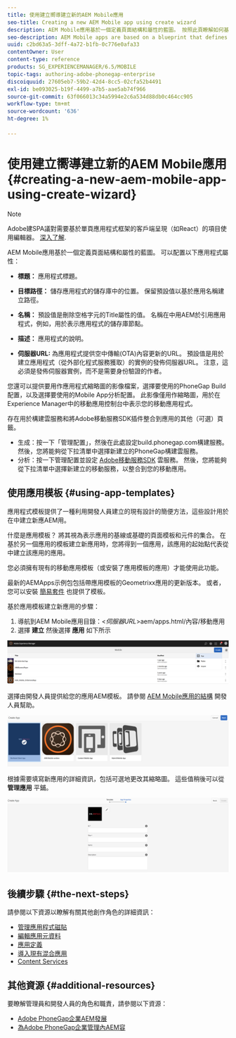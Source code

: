 ```yaml
---
title: 使用建立嚮導建立新的AEM Mobile應用
seo-title: Creating a new AEM Mobile app using create wizard
description: AEM Mobile應用基於一個定義頁面結構和屬性的藍圖。 按照此頁瞭解如何基於應用模板建立新應用。
seo-description: AEM Mobile apps are based on a blueprint that defines a page structure and properties. Follow this page to learn about how to create a new app based on an app template.
uuid: c2bd63a5-3dff-4a72-b1fb-0c776e0afa33
contentOwner: User
content-type: reference
products: SG_EXPERIENCEMANAGER/6.5/MOBILE
topic-tags: authoring-adobe-phonegap-enterprise
discoiquuid: 27605eb7-59b2-42d4-8cc5-02cfa52b4491
exl-id: be093025-b19f-4499-a7b5-aae5ab74f966
source-git-commit: 63f066013c34a5994e2c6a534d88db0c464cc905
workflow-type: tm+mt
source-wordcount: '636'
ht-degree: 1%

---
```


# 使用建立嚮導建立新的AEM Mobile應用{#creating-a-new-aem-mobile-app-using-create-wizard}

>[!NOTE]
>
>Adobe建SPA議對需要基於單頁應用程式框架的客戶端呈現（如React）的項目使用編輯器。 [深入了解](/help/sites-developing/spa-overview.md).

AEM Mobile應用基於一個定義頁面結構和屬性的藍圖。 可以配置以下應用程式屬性：

* **標題：** 應用程式標題。
* **目標路徑：** 儲存應用程式的儲存庫中的位置。 保留預設值以基於應用名稱建立路徑。

* **名稱：** 預設值是刪除空格字元的Title屬性的值。 名稱在中用AEM於引用應用程式，例如，用於表示應用程式的儲存庫節點。
* **描述：** 應用程式的說明。
* **伺服器URL:** 為應用程式提供空中傳輸(OTA)內容更新的URL。 預設值是用於建立應用程式（從外部化程式服務獲取）的實例的發佈伺服器URL。 注意，這必須是發佈伺服器實例，而不是需要身份驗證的作者。

您還可以提供要用作應用程式縮略圖的影像檔案，選擇要使用的PhoneGap Build配置，以及選擇要使用的Mobile App分析配置。 此影像僅用作縮略圖，用於在Experience Manager中的移動應用控制台中表示您的移動應用程式。

存在用於構建雲服務和將Adobe移動服務SDK插件整合到應用的其他（可選）頁籤。

* 生成：按一下「管理配置」，然後在此處設定build.phonegap.com構建服務。 然後，您將能夠從下拉清單中選擇新建立的PhoneGap構建雲服務。
* 分析：按一下管理配置並設定 [Adobe移動服務SDK](https://experienceleague.adobe.com/docs/mobile-services/using/home.html) 雲服務。 然後，您將能夠從下拉清單中選擇新建立的移動服務，以整合到您的移動應用。

## 使用應用模板 {#using-app-templates}

應用程式模板提供了一種利用開發人員建立的現有設計的簡便方法，這些設計用於在中建立新應AEM用。

什麼是應用模板？ 將其視為表示應用的基線或基礎的頁面模板和元件的集合。
在基於另一個應用的模板建立新應用時，您將得到一個應用，該應用的起始點代表從中建立該應用的應用。

您必須擁有現有的移動應用模板（或安裝了應用模板的應用）才能使用此功能。

最新的AEMApps示例包包括帶應用模板的Geometrixx應用的更新版本。 或者，您可以安裝 [簡易套件](https://github.com/Adobe-Marketing-Cloud-Apps/aem-phonegap-starter-kit) 也提供了模板。

基於應用模板建立新應用的步驟：

1. 導航到AEM Mobile應用目錄：&lt;*伺服器URL*>aem/apps.html/內容/移動應用
1. 選擇 **建立** 然後選擇 **應用** 如下所示

![chlimage_1-158](assets/chlimage_1-158.png)

選擇由開發人員提供給您的應用AEM模板。 請參閱 [AEM Mobile應用的結構](/help/mobile/phonegap-structure-an-app.md) 開發人員幫助。

![chlimage_1-159](assets/chlimage_1-159.png)

根據需要填寫新應用的詳細資訊，包括可選地更改其縮略圖。 這些值稍後可以從 **管理應用** 平鋪。

![chlimage_1-160](assets/chlimage_1-160.png)

## 後續步驟 {#the-next-steps}

請參閱以下資源以瞭解有關其他創作角色的詳細資訊：

* [管理應用程式磁貼](/help/mobile/phonegap-app-details-tile.md)
* [編輯應用元資料](/help/mobile/phonegap-editmetadata.md)
* [應用定義](/help/mobile/phonegap-app-definitions.md)
* [導入現有混合應用](/help/mobile/phonegap-adding-content-to-imported-app.md)
* [Content Services](/help/mobile/develop-content-as-a-service.md)

## 其他資源 {#additional-resources}

要瞭解管理員和開發人員的角色和職責，請參閱以下資源：

* [Adobe PhoneGap企業AEM發展](/help/mobile/developing-in-phonegap.md)
* [為Adobe PhoneGap企業管理內AEM容](/help/mobile/administer-phonegap.md)
